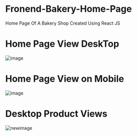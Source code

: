 # Fronend-Bakery-Home-Page
 Home Page Of A Bakery Shop Created Using React JS
# Home Page View DeskTop
![image](https://user-images.githubusercontent.com/85208950/212735223-c71e9d5d-67a1-4e06-98fa-e85fcfcc2688.png)
# Home Page View on Mobile
![image](https://user-images.githubusercontent.com/85208950/212735232-6e6e8d31-6640-4109-9729-313b1720478b.png)
# Desktop Product Views
![newimage](https://user-images.githubusercontent.com/85208950/212738532-efd36f30-e3da-4cfc-abb1-edd1199fcb9a.jpg)


